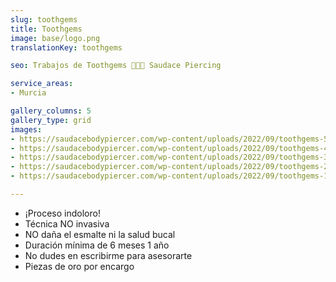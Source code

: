 ```yaml
---
slug: toothgems
title: Toothgems
image: base/logo.png
translationKey: toothgems

seo: Trabajos de Toothgems 🧷👂🏻 Saudace Piercing

service_areas:
- Murcia

gallery_columns: 5
gallery_type: grid
images:
- https://saudacebodypiercer.com/wp-content/uploads/2022/09/toothgems-5.jpg
- https://saudacebodypiercer.com/wp-content/uploads/2022/09/toothgems-4.jpg
- https://saudacebodypiercer.com/wp-content/uploads/2022/09/toothgems-3.jpg
- https://saudacebodypiercer.com/wp-content/uploads/2022/09/toothgems-2.jpg
- https://saudacebodypiercer.com/wp-content/uploads/2022/09/toothgems-1.jpg

---
```


- ¡Proceso indoloro!
- Técnica NO invasiva
- NO daña el esmalte ni la salud bucal
- Duración mínima de 6 meses 1 año
- No dudes en escribirme para asesorarte
- Piezas de oro por encargo
